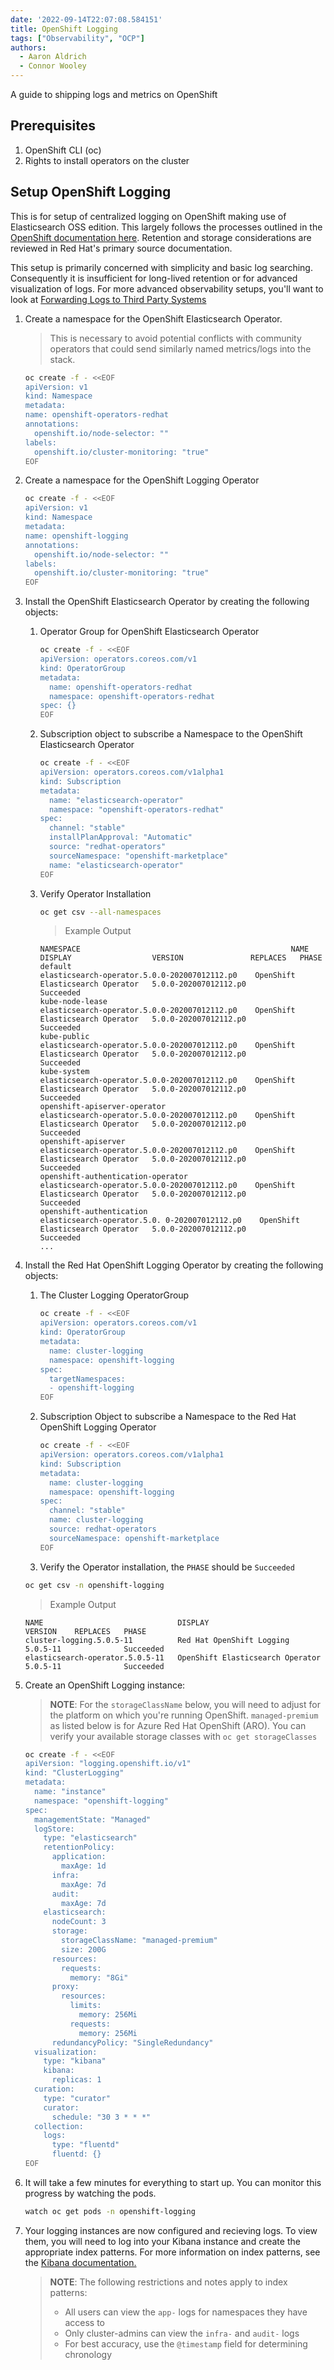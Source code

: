 ```yaml
---
date: '2022-09-14T22:07:08.584151'
title: OpenShift Logging
tags: ["Observability", "OCP"]
authors:
  - Aaron Aldrich
  - Connor Wooley
---
```


A guide to shipping logs and metrics on OpenShift

## Prerequisites

1. OpenShift CLI (oc)
1. Rights to install operators on the cluster

## Setup OpenShift Logging

This is for setup of centralized logging on OpenShift making use of Elasticsearch OSS edition. This largely follows the processes outlined in the [OpenShift documentation here](https://docs.openshift.com/container-platform/4.7/logging/cluster-logging-deploying.html). Retention and storage considerations are reviewed in Red Hat's primary source documentation.

This setup is primarily concerned with simplicity and basic log searching. Consequently it is insufficient for long-lived retention or for advanced visualization of logs. For more advanced observability setups, you'll want to look at [Forwarding Logs to Third Party Systems](https://docs.openshift.com/container-platform/4.7/logging/cluster-logging-external.html)

1. Create a namespace for the OpenShift Elasticsearch Operator.

    > This is necessary to avoid potential conflicts with community operators that could send similarly named metrics/logs into the stack.

    ```bash
    oc create -f - <<EOF
    apiVersion: v1
    kind: Namespace
    metadata:
    name: openshift-operators-redhat
    annotations:
      openshift.io/node-selector: ""
    labels:
      openshift.io/cluster-monitoring: "true"
    EOF
    ```

1. Create a namespace for the OpenShift Logging Operator

    ```bash
    oc create -f - <<EOF
    apiVersion: v1
    kind: Namespace
    metadata:
    name: openshift-logging
    annotations:
      openshift.io/node-selector: ""
    labels:
      openshift.io/cluster-monitoring: "true"
    EOF
    ```

1. Install the OpenShift Elasticsearch Operator by creating the following objects:

    1. Operator Group for OpenShift Elasticsearch Operator

        ```bash
        oc create -f - <<EOF
        apiVersion: operators.coreos.com/v1
        kind: OperatorGroup
        metadata:
          name: openshift-operators-redhat
          namespace: openshift-operators-redhat
        spec: {}
        EOF
        ```

    1. Subscription object to subscribe a Namespace to the OpenShift Elasticsearch Operator

        ```bash
        oc create -f - <<EOF
        apiVersion: operators.coreos.com/v1alpha1
        kind: Subscription
        metadata:
          name: "elasticsearch-operator"
          namespace: "openshift-operators-redhat"
        spec:
          channel: "stable"
          installPlanApproval: "Automatic"
          source: "redhat-operators"
          sourceNamespace: "openshift-marketplace"
          name: "elasticsearch-operator"
        EOF
        ```

    1. Verify Operator Installation

        ```bash
        oc get csv --all-namespaces
        ```

        > Example Output
        ```
        NAMESPACE                                               NAME                                            DISPLAY                  VERSION               REPLACES   PHASE
        default                                                 elasticsearch-operator.5.0.0-202007012112.p0    OpenShift Elasticsearch Operator   5.0.0-202007012112.p0               Succeeded
        kube-node-lease                                         elasticsearch-operator.5.0.0-202007012112.p0    OpenShift Elasticsearch Operator   5.0.0-202007012112.p0               Succeeded
        kube-public                                             elasticsearch-operator.5.0.0-202007012112.p0    OpenShift Elasticsearch Operator   5.0.0-202007012112.p0               Succeeded
        kube-system                                             elasticsearch-operator.5.0.0-202007012112.p0    OpenShift Elasticsearch Operator   5.0.0-202007012112.p0               Succeeded
        openshift-apiserver-operator                            elasticsearch-operator.5.0.0-202007012112.p0    OpenShift Elasticsearch Operator   5.0.0-202007012112.p0               Succeeded
        openshift-apiserver                                     elasticsearch-operator.5.0.0-202007012112.p0    OpenShift Elasticsearch Operator   5.0.0-202007012112.p0               Succeeded
        openshift-authentication-operator                       elasticsearch-operator.5.0.0-202007012112.p0    OpenShift Elasticsearch Operator   5.0.0-202007012112.p0               Succeeded
        openshift-authentication                                elasticsearch-operator.5.0. 0-202007012112.p0    OpenShift Elasticsearch Operator   5.0.0-202007012112.p0               Succeeded
        ...
        ```

1. Install the Red Hat OpenShift Logging Operator by creating the following objects:

    1. The Cluster Logging OperatorGroup

        ```bash
        oc create -f - <<EOF
        apiVersion: operators.coreos.com/v1
        kind: OperatorGroup
        metadata:
          name: cluster-logging
          namespace: openshift-logging
        spec:
          targetNamespaces:
          - openshift-logging
        EOF
        ```

    1. Subscription Object to subscribe a Namespace to the Red Hat OpenShift Logging Operator

        ```bash
        oc create -f - <<EOF
        apiVersion: operators.coreos.com/v1alpha1
        kind: Subscription
        metadata:
          name: cluster-logging
          namespace: openshift-logging
        spec:
          channel: "stable"
          name: cluster-logging
          source: redhat-operators
          sourceNamespace: openshift-marketplace
        EOF
        ```

    1. Verify the Operator installation, the `PHASE` should be `Succeeded`

    ```bash
    oc get csv -n openshift-logging
    ```

    > Example Output
    ```
    NAME                              DISPLAY                            VERSION    REPLACES   PHASE
    cluster-logging.5.0.5-11          Red Hat OpenShift Logging          5.0.5-11              Succeeded
    elasticsearch-operator.5.0.5-11   OpenShift Elasticsearch Operator   5.0.5-11              Succeeded
    ```

1. Create an OpenShift Logging instance:

    > **NOTE**: For the `storageClassName` below, you will need to adjust for the platform on which you're running OpenShift. `managed-premium` as listed below is for Azure Red Hat OpenShift (ARO). You can verify your available storage classes with `oc get storageClasses`

    ```bash
    oc create -f - <<EOF
    apiVersion: "logging.openshift.io/v1"
    kind: "ClusterLogging"
    metadata:
      name: "instance"
      namespace: "openshift-logging"
    spec:
      managementState: "Managed"
      logStore:
        type: "elasticsearch"
        retentionPolicy:
          application:
            maxAge: 1d
          infra:
            maxAge: 7d
          audit:
            maxAge: 7d
        elasticsearch:
          nodeCount: 3
          storage:
            storageClassName: "managed-premium"
            size: 200G
          resources:
            requests:
              memory: "8Gi"
          proxy:
            resources:
              limits:
                memory: 256Mi
              requests:
                memory: 256Mi
          redundancyPolicy: "SingleRedundancy"
      visualization:
        type: "kibana"
        kibana:
          replicas: 1
      curation:
        type: "curator"
        curator:
          schedule: "30 3 * * *"
      collection:
        logs:
          type: "fluentd"
          fluentd: {}
    EOF
    ```

1. It will take a few minutes for everything to start up. You can monitor this progress by watching the pods.

    ```bash
    watch oc get pods -n openshift-logging
    ```

1. Your logging instances are now configured and recieving logs. To view them, you will need to log into your Kibana instance and create the appropriate index patterns. For more information on index patterns, see the [Kibana documentation.](https://www.elastic.co/guide/en/kibana/6.8/index-patterns.html)

    > **NOTE**: The following restrictions and notes apply to index patterns:
    > - All users can view the `app-` logs for namespaces they have access to
    > - Only cluster-admins can view the `infra-` and `audit-` logs
    > - For best accuracy, use the `@timestamp` field for determining chronology

